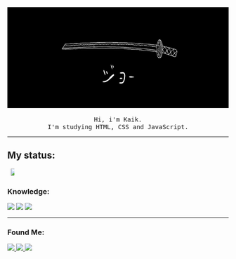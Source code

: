 <img width="100%" height="230cm" src="banner.jpg" >

<p align="center">
  <samp align="center">
    Hi, i'm Kaik. <br>
I'm studying HTML, CSS and JavaScript.
    
----

###



 

  </div>
</div>
  
## **My status:**

<div style="display:inline-block;">
<a href="https://github.com/slpzi">
<img align="right" width="50%" src="https://github-readme-stats.vercel.app/api?username=slpzi&show_icons=true&theme=dark&include_all_commits=true&count_private=true&custom_title=GitHub Status">
<!--
<img align="right" width="50%"  src="https://github-readme-stats.vercel.app/api/top-langs/?username=slpzi&layout=default&langs_count=7&theme=dark&custom_title=Languages&exclude_repo=dwm"> --!>
</a>
</div>

### Knowledge:

<div style="display: inline_block">
<img width="50" src="https://cdn.jsdelivr.net/gh/devicons/devicon/icons/html5/html5-original.svg" />
<img width="50" src="https://cdn.jsdelivr.net/gh/devicons/devicon/icons/css3/css3-original.svg" />
<img width="50" src="https://cdn.jsdelivr.net/gh/devicons/devicon/icons/javascript/javascript-original.svg" />
          
</div>

---

### Found Me:

<div style="display: inline_block">
<a href="https://www.instagram.com/slpzi__/" > <img src="https://img.shields.io/badge/Instagram-1E1E2E?style=for-the-badge&logo=instagram&logoColor=white"> </a>
<a href="https://github.com/slpzi" > <img src="https://img.shields.io/badge/GitHub-1E1E2E?style=for-the-badge&logo=github&logoColor=white"> </a>
<a href="#" > <img src="https://img.shields.io/badge/LinkedIn-1E1E2E?style=for-the-badge&logo=linkedin&logoColor=white"> </a>


</div>
  

